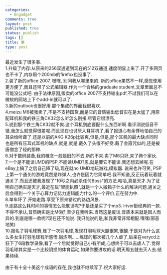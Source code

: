 ```yaml
--- 
categories: 
  - Engadget
comments: true
layout: post
published: true
status: publish
tags: []
title: 事
type: post
---
```

<div id="msgcns!5F971C000415D85F!537" class="bvMsg">
<div>最近发生了很多事.</div>
<div>1.升级了内存:从原来的256双通道到现在的512双通道,速度明显上来了.开了多网页也不卡了,内存用个200mb的firefox也没事了.</div>
<div>2.装了新的office 2007, 嘿嘿, 别问我从哪里来的. 新的office果然不一样,感觉使用更方便了,而且还带了公式编辑器.作为一个合格的graduate student,文章里面总不可能没公式吧. 由于法律原因,贩卖的office 2007不支持输出pdf,不过我们可以在微软的网站上下个add-in就可以了.</div>
<div>3.新的outlook也很好用.那个集成的界面我很喜欢.</div>
<div>4.meizu M6被我卖了,不是不支持国货,而是它的音质输出低音实在是太猛了,用原配耳机和我的铁三角CK32怎么听怎么别扭.尽管它很漂亮.</div>
<div>5.说到那个铁三角CK32就不爽.这个耳机到底要配什么东西听啊.看评测说低音不错,我怎么就觉得很差呢.而且现在也讨厌入耳耳机了,看了报道心有余悸地怕自己的耳朵给听聋了.还是以前的AKG K26p比较爽,但是,但是,那个耳机的最大缺点同时也是所有压耳式耳机的缺点,就是,就是,戴久了头很不好受.戴了金箍咒似的,还是被唐僧念了经的那种.</div>
<div>6.对于数码装备,我的概念一般是旧的不去,新的不来.卖了M6只好,来了两个家伙.</div>
<div>7.一个是不能读UMD的PSP,不能读UMD?恩,就是要它不能读.我还想去掉呢.在eBay上搞了之后自己降了级,现在就no UMD地玩游戏,模拟器. 说来也许可笑, PSP上第一个通关的游戏竟然是炸弹人,也许是因为它简单吧.我不知道,反正玩着玩着就通关了.而且还被我发现了"10秒之内必杀任何Boss"的方法.哈哈,真是天才.为了证明自己确实是天才,最近在玩"智能执照",就是一个人搬箱子什么的解决问题.通关之后会得到一个关于心算力记忆力逻辑能力什么的一个评价,正在努力中.</div>
<div>8.单车坏了.开始走路.享受下原来错过的路边风景.</div>
<div>9.走路这么耗时间的事情怎么能耽误呢?于是还是买了个mp3. Iriver挺经典的一款.不得不承认,音质确实是比M6好,至少在我听来.当然这是废话,音质本来就是因人而异的.到底是哪一款呢?现在还不能说. 我只能说的是,和我非常非常相配.嘿嘿(邪恶地笑)</div>
<div>10.报名了羽毛球赛,练了一次羽毛球,发现打羽毛球大腿很累,很酸.于是对为什么这么多女生打羽毛球有所感悟.锻炼啊......练球的那次被几个人虐了,后来在verycd上狂下了6段教学录像,看了一个后就觉得自己小有所成,心想终于可以去虐人了.觉得羽毛球其实是一个比较阴损的体育运动,如果你要进攻的话.明天周五就去灭人去.结果待续.</div>
<div> </div>
<div>由于有十全十美这个成语的存在,我也就不继续写了.祝大家好运.</div>
<div> </div>
</div>
